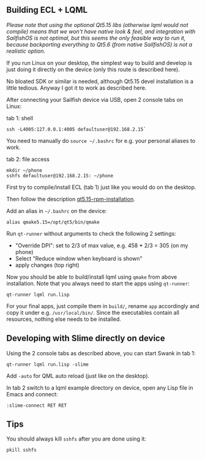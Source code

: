 Building ECL + LQML
-------------------

*Please note that using the optional Qt5.15 libs (otherwise lqml would not
compile) means that we won't have native look & feel, and integration with
SailfishOS is not optimal, but this seems the only feasible way to run it,
because backporting everything to Qt5.6 (from native SailfishOS) is not a
realistic option.*

If you run Linux on your desktop, the simplest way to build and develop is just
doing it directly on the device (only this route is described here).

No bloated SDK or similar is needed, although Qt5.15 devel installation is a
little tedious. Anyway I got it to work as described here.

After connecting your Sailfish device via USB, open 2 console tabs on Linux:

tab 1: shell
```
ssh -L4005:127.0.0.1:4005 defaultuser@192.168.2.15`
```
You need to manually do `source ~/.bashrc` for e.g. your personal aliases to
work.

tab 2: file access
```
mkdir ~/phone
sshfs defaultuser@192.168.2.15: ~/phone
```

First try to compile/install ECL (tab 1) just like you would do on the desktop.

Then follow the description
[qt5.15-rpm-installation](platforms/sailfish/qt5.15-rpm-installation.md).

Add an alias in `~/.bashrc` on the device:
```
alias qmake5.15=/opt/qt5/bin/qmake
```

Run `qt-runner` without arguments to check the following 2 settings:

- "Override DPI": set to 2/3 of max value, e.g. 458 * 2/3 = 305 (on my phone)
- Select "Reduce window when keyboard is shown"
- apply changes (top right)

Now you should be able to build/install lqml using `qmake` from above
installation. Note that you always need to start the apps using `qt-runner`:
```
qt-runner lqml run.lisp
```

For your final apps, just compile them in `build/`, rename `app` accordingly
and copy it under e.g. `/usr/local/bin/`. Since the executables contain all
resources, nothing else needs to be installed.


Developing with Slime directly on device
----------------------------------------

Using the 2 console tabs as described above, you can start Swank in tab 1:
```
qt-runner lqml run.lisp -slime
```
Add `-auto` for QML auto reload (just like on the desktop).

In tab 2 switch to a lqml example directory on device, open any Lisp file in
Emacs and connect:
```
:slime-connect RET RET
```


Tips
----

You should always kill `sshfs` after you are done using it:
```
pkill sshfs
```
